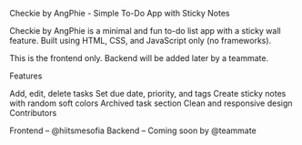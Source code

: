 Checkie by AngPhie - Simple To-Do App with Sticky Notes

Checkie by AngPhie is a minimal and fun to-do list app with a sticky wall feature. Built using HTML, CSS, and JavaScript only (no frameworks).

This is the frontend only. Backend will be added later by a teammate.

Features

Add, edit, delete tasks
Set due date, priority, and tags
Create sticky notes with random soft colors
Archived task section
Clean and responsive design
Contributors

Frontend – @hiitsmesofia Backend – Coming soon by @teammate
